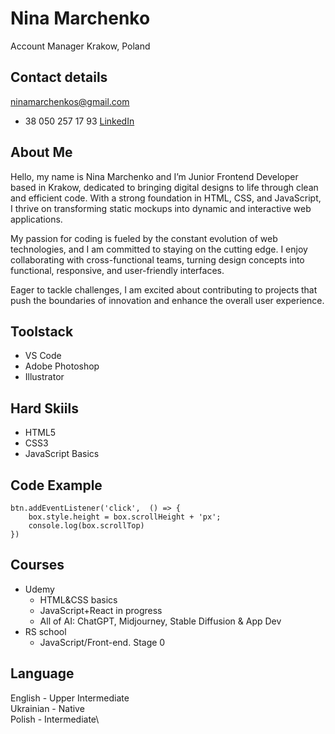 
# Nina Marchenko
Account Manager
Krakow, Poland

## Contact details

ninamarchenkos@gmail.com 
+ 38 050 257 17 93 
[LinkedIn](https://www.linkedin.com/in/nina-marchenko-b04167142/)


## About Me
Hello, my name is Nina Marchenko and I’m Junior Frontend Developer based in Krakow, dedicated to bringing digital designs to life through clean and efficient code. 
With a strong foundation in HTML, CSS, and JavaScript, I thrive on transforming static mockups into dynamic and interactive web applications.

My passion for coding is fueled by the constant evolution of web technologies, and I am committed to staying on the cutting edge. 
I enjoy collaborating with cross-functional teams, turning design concepts into functional, responsive, and user-friendly interfaces. 

Eager to tackle challenges, I am excited about contributing to projects that push the boundaries of innovation and enhance the overall user experience.


## Toolstack
* VS Code
* Adobe Photoshop
* Illustrator

## Hard Skiils
* HTML5
* CSS3
* JavaScript Basics

## Code Example
```
btn.addEventListener('click',  () => {
    box.style.height = box.scrollHeight + 'px';
    console.log(box.scrollTop)
})
```

## Courses
* Udemy 
   * HTML&CSS basics
   * JavaScript+React in progress 
   * All of AI: ChatGPT, Midjourney, Stable Diffusion & App Dev
* RS school 
   * JavaScript/Front-end. Stage 0

## Language
English - Upper Intermediate\
Ukrainian - Native\
Polish - Intermediate\

